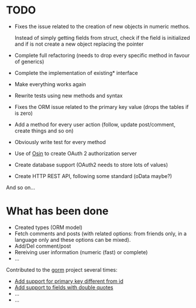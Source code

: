 TODO
====

+ Fixes the issue related to the creation of new objects in numeric methos.
  
  Instead of simply getting fields from struct, check if the field is initialized and if is not create a new object replacing the pointer
+ Complete full refactoring (needs to drop every specific method in favour of generics)
+ Complete the implementation of existing* interface
+ Make everything works again
+ Rewrite tests using new methods and syntax

+ Fixes the ORM issue related to the primary key value (drops the tables if is zero)
+ Add a method for every user action (follow, update post/comment, create things and so on)
+ Obviously write test for every method
+ Use of [Osin](https://github.com/RangelReale/osin) to create OAuth 2 authorization server
+ Create database support (OAuth2 needs to store lots of values)
+ Create HTTP REST API, following some standard (oData maybe?)

And so on...


# What has been done

+ Created types (ORM model)
+ Fetch comments and posts (with related options: from friends only, in a language only and these options can be mixed).
+ Add/Del comment/post
+ Rereiving user information (numeric (fast) or complete)
+ ...

Contributed to the [gorm](https://github.com/jinzhu/gorm/) project several times:

- [Add support for primary key different from id](https://github.com/jinzhu/gorm/pull/85)
- [Add support to fields with double quotes](https://github.com/jinzhu/gorm/pull/105)
- ...
- ...
